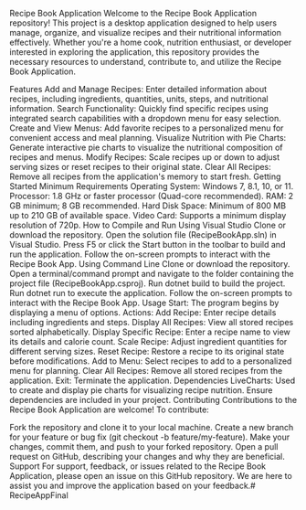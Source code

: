 Recipe Book Application
Welcome to the Recipe Book Application repository! This project is a desktop application designed to help users manage, organize, and visualize recipes and their nutritional information effectively. Whether you're a home cook, nutrition enthusiast, or developer interested in exploring the application, this repository provides the necessary resources to understand, contribute to, and utilize the Recipe Book Application.

Features
Add and Manage Recipes: Enter detailed information about recipes, including ingredients, quantities, units, steps, and nutritional information.
Search Functionality: Quickly find specific recipes using integrated search capabilities with a dropdown menu for easy selection.
Create and View Menus: Add favorite recipes to a personalized menu for convenient access and meal planning.
Visualize Nutrition with Pie Charts: Generate interactive pie charts to visualize the nutritional composition of recipes and menus.
Modify Recipes: Scale recipes up or down to adjust serving sizes or reset recipes to their original state.
Clear All Recipes: Remove all recipes from the application's memory to start fresh.
Getting Started
Minimum Requirements
Operating System: Windows 7, 8.1, 10, or 11.
Processor: 1.8 GHz or faster processor (Quad-core recommended).
RAM: 2 GB minimum; 8 GB recommended.
Hard Disk Space: Minimum of 800 MB up to 210 GB of available space.
Video Card: Supports a minimum display resolution of 720p.
How to Compile and Run
Using Visual Studio
Clone or download the repository.
Open the solution file (RecipeBookApp.sln) in Visual Studio.
Press F5 or click the Start button in the toolbar to build and run the application.
Follow the on-screen prompts to interact with the Recipe Book App.
Using Command Line
Clone or download the repository.
Open a terminal/command prompt and navigate to the folder containing the project file (RecipeBookApp.csproj).
Run dotnet build to build the project.
Run dotnet run to execute the application.
Follow the on-screen prompts to interact with the Recipe Book App.
Usage
Start: The program begins by displaying a menu of options.
Actions:
Add Recipe: Enter recipe details including ingredients and steps.
Display All Recipes: View all stored recipes sorted alphabetically.
Display Specific Recipe: Enter a recipe name to view its details and calorie count.
Scale Recipe: Adjust ingredient quantities for different serving sizes.
Reset Recipe: Restore a recipe to its original state before modifications.
Add to Menu: Select recipes to add to a personalized menu for planning.
Clear All Recipes: Remove all stored recipes from the application.
Exit: Terminate the application.
Dependencies
LiveCharts: Used to create and display pie charts for visualizing recipe nutrition. Ensure dependencies are included in your project.
Contributing
Contributions to the Recipe Book Application are welcome! To contribute:

Fork the repository and clone it to your local machine.
Create a new branch for your feature or bug fix (git checkout -b feature/my-feature).
Make your changes, commit them, and push to your forked repository.
Open a pull request on GitHub, describing your changes and why they are beneficial.
Support
For support, feedback, or issues related to the Recipe Book Application, please open an issue on this GitHub repository. We are here to assist you and improve the application based on your feedback.# RecipeAppFinal

